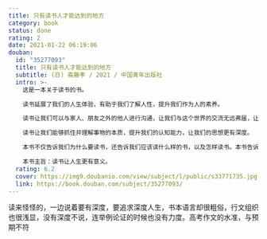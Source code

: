 ```yaml
---
title: 只有读书人才能达到的地方
category: book
status: done
rating: 2
date: 2021-01-22 06:19:06
douban:
  id: "35277093"
  title: 只有读书人才能达到的地方
  subtitle: (日) 斋藤孝 / 2021 / 中国青年出版社
  intro: >-
    这是一本关于读书的书。

    读书延展了我们的人生体验，有助于我们了解人性，提升我们作为人的素养。

    读书让我们可以与家人、朋友之外的他人进行沟通，让我们与这个世界的交流无远弗届，让我们的心胸更有广度。

    读书让我们能够抓住并理解事物的本质，提升我们的认知能力，让我们的思想更有深度。

    本书不仅告诉我们为什么要读书，还告诉我们应该读什么样的书，以及怎样读书。本书告诉了我们深入思考的读书方法、加深知识的读书方法、塑造人格的读书方法、如何读难读的书、如何读指引人生的书……

    本书主旨：读书让人生更有意义。
  rating: 6.2
  cover: https://img9.doubanio.com/view/subject/l/public/s33771735.jpg
  link: https://book.douban.com/subject/35277093/
---
```


读来怪怪的，一边说着要有深度，要追求深度人生，书本语言却很粗俗，行文组织也很浅显，没有深度不说，连举例论证的时候也没有力度。高考作文的水准，与预期不符